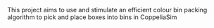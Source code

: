 This project aims to use and stimulate an efficient colour bin packing algorithm to pick and place boxes into bins in CoppeliaSim
